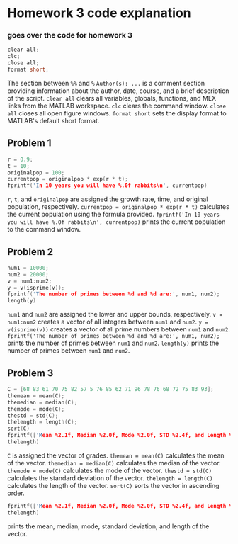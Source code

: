 # Homework 3 code explanation
### goes over the code for homework 3
```cpp
clear all;   
clc;          
close all;    
format short; 
```
The section between ```%%``` and ```%``` ``Author(s): ...`` is a comment section providing information about the author, date, course, and a brief description of the script.
```clear all``` clears all variables, globals, functions, and MEX links from the MATLAB workspace.
```clc``` clears the command window.
```close all``` closes all open figure windows.
```format short``` sets the display format to MATLAB's default short format.
## Problem 1
```cpp
r = 0.9;
t = 10;
originalpop = 100;
currentpop = originalpop * exp(r * t);
fprintf('In 10 years you will have %.0f rabbits\n', currentpop)
```
```r```, ```t```, and ```originalpop``` are assigned the growth rate, time, and original population, respectively.
```currentpop = originalpop * exp(r * t)``` calculates the current population using the formula provided.
```fprintf('In 10 years you will have %.0f rabbits\n', currentpop)``` prints the current population to the command window.
## Problem 2
```cpp
num1 = 10000; 
num2 = 20000; 
v = num1:num2; 
y = v(isprime(v)); 
fprintf('The number of primes between %d and %d are:', num1, num2);
length(y)
```
```num1``` and ```num2``` are assigned the lower and upper bounds, respectively.
```v = num1:num2``` creates a vector of all integers between ```num1``` and ```num2```.
```y = v(isprime(v))``` creates a vector of all prime numbers between ```num1``` and ```num2```.
```fprintf('The number of primes between %d and %d are:', num1, num2);``` prints the number of primes between ```num1``` and ```num2```.
```length(y)``` prints the number of primes between ```num1``` and ```num2```.
## Problem 3
```cpp
C = [68 83 61 70 75 82 57 5 76 85 62 71 96 78 76 68 72 75 83 93];
themean = mean(C); 
themedian = median(C);
themode = mode(C); 
thestd = std(C); 
thelength = length(C);
sort(C)
fprintf(['Mean %2.1f, Median %2.0f, Mode %2.0f, STD %2.4f, and Length %2.0f'], themean, themedian, themode, thestd, 
thelength) 
```
```C``` is assigned the vector of grades.
```themean = mean(C)``` calculates the mean of the vector.
```themedian = median(C)``` calculates the median of the vector.
```themode = mode(C)``` calculates the mode of the vector.
```thestd = std(C)``` calculates the standard deviation of the vector.
```thelength = length(C)``` calculates the length of the vector.
```sort(C)``` sorts the vector in ascending order.
```cpp
fprintf(['Mean %2.1f, Median %2.0f, Mode %2.0f, STD %2.4f, and Length %2.0f'], themean, themedian, themode, thestd, 
thelength)
``` 
prints the mean, median, mode, standard deviation, and length of the vector.
